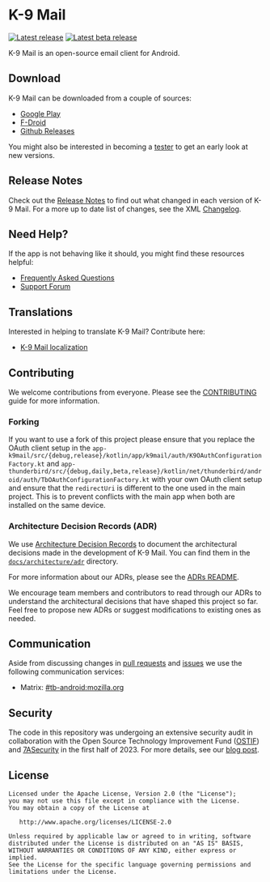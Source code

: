 # K-9 Mail

[![Latest release](https://img.shields.io/github/release/thunderbird/thunderbird-android.svg?style=flat-square)](https://github.com/thunderbird/thunderbird-android/releases/latest)
[![Latest beta release](https://img.shields.io/github/v/release/thunderbird/thunderbird-android.svg?include_prereleases&style=flat-square)](https://github.com/thunderbird/thunderbird-android/releases)

K-9 Mail is an open-source email client for Android.

## Download

K-9 Mail can be downloaded from a couple of sources:

- [Google Play](https://play.google.com/store/apps/details?id=com.fsck.k9)
- [F-Droid](https://f-droid.org/repository/browse/?fdid=com.fsck.k9)
- [Github Releases](https://github.com/thunderbird/thunderbird-android/releases)

You might also be interested in becoming a [tester](https://forum.k9mail.app/t/how-do-i-become-a-beta-tester/68) to get an early look at new versions.

## Release Notes

Check out the [Release Notes](https://github.com/thunderbird/thunderbird-android/wiki/ReleaseNotes) to find out what changed
in each version of K-9 Mail. For a more up to date list of changes, see the XML [Changelog](app/ui/legacy/src/main/res/raw/changelog_master.xml).

## Need Help?

If the app is not behaving like it should, you might find these resources helpful:

- [Frequently Asked Questions](https://forum.k9mail.app/c/faq)
- [Support Forum](https://forum.k9mail.app/)

## Translations

Interested in helping to translate K-9 Mail? Contribute here:

- [K-9 Mail localization](https://hosted.weblate.org/projects/tb-android/)

## Contributing

We welcome contributions from everyone. Please see the [CONTRIBUTING](docs/CONTRIBUTING.md) guide for more information.

### Forking

If you want to use a fork of this project please ensure that you replace the OAuth client setup in the `app-k9mail/src/{debug,release}/kotlin/app/k9mail/auth/K9OAuthConfigurationFactory.kt` and `app-thunderbird/src/{debug,daily,beta,release}/kotlin/net/thunderbird/android/auth/TbOAuthConfigurationFactory.kt` with your own OAuth client setup and ensure that the `redirectUri` is different to the one used in the main project. This is to prevent conflicts with the main app when both are installed on the same device.

### Architecture Decision Records (ADR)

We use [Architecture Decision Records](https://adr.github.io/) to document the architectural decisions made in the
development of K-9 Mail. You can find them in the [`docs/architecture/adr`](docs/architecture/adr) directory.

For more information about our ADRs, please see the [ADRs README](docs/architecture/adr/README.md).

We encourage team members and contributors to read through our ADRs to understand the architectural decisions that
have shaped this project so far. Feel free to propose new ADRs or suggest modifications to existing ones as needed.

## Communication

Aside from discussing changes in [pull requests](https://github.com/thunderbird/thunderbird-android/pulls) and
[issues](https://github.com/thunderbird/thunderbird-android/issues) we use the following communication services:

- Matrix: [#tb-android:mozilla.org](https://matrix.to/#/#tb-android:mozilla.org)

## Security

The code in this repository was undergoing an extensive security audit in collaboration with the Open Source Technology
Improvement Fund ([OSTIF](https://ostif.org/)) and [7ASecurity](https://7asecurity.com/) in the first half of 2023. For
more details, see
our [blog post](https://blog.thunderbird.net/2023/07/k-9-mail-collaborates-with-ostif-and-7asecurity-security-audit/).

## License

    Licensed under the Apache License, Version 2.0 (the "License");
    you may not use this file except in compliance with the License.
    You may obtain a copy of the License at

       http://www.apache.org/licenses/LICENSE-2.0

    Unless required by applicable law or agreed to in writing, software
    distributed under the License is distributed on an "AS IS" BASIS,
    WITHOUT WARRANTIES OR CONDITIONS OF ANY KIND, either express or implied.
    See the License for the specific language governing permissions and
    limitations under the License.

